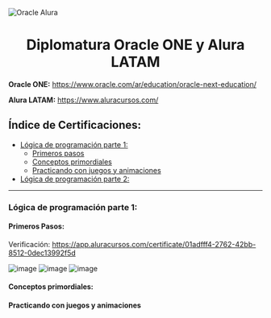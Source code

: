 ![Oracle Alura](https://user-images.githubusercontent.com/60717025/180664544-5b802fb3-811b-4061-8cb8-348b905a9dae.png)

# <h1 align="center">Diplomatura Oracle ONE y Alura LATAM</h1>

**Oracle ONE:** https://www.oracle.com/ar/education/oracle-next-education/

**Alura LATAM:** https://www.aluracursos.com/
 
##  Índice de Certificaciones:
* [Lógica de programación parte 1:](#id1)
    + [Primeros pasos](#id2)
    + [Conceptos primordiales](#id3)
    + [Practicando con juegos y animaciones](#id4)
* [Lógica de programación parte 2:](#id5)

***
<div id='id1' />

### Lógica de programación parte 1:

<div id='id2' />

#### Primeros Pasos: 
Verificación: https://app.aluracursos.com/certificate/01adfff4-2762-42bb-8512-0dec13992f5d

![image](https://user-images.githubusercontent.com/60717025/180663631-9b841272-796e-4952-b3b9-edd96bee0cf6.png)
![image](https://user-images.githubusercontent.com/60717025/180663525-ef8537e0-1bce-439c-bb7c-95a94b2318c6.png)
![image](https://user-images.githubusercontent.com/60717025/180663604-281a70b1-866f-4b7d-961a-2444d79a8830.png)


<div id='id3' />

#### Conceptos primordiales:

<div id='id4' />

#### Practicando con juegos y animaciones
<div id='id5' />
